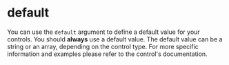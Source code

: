 # default

You can use the `default` argument to define a default value for your controls.
You should **always** use a default value.
The default value can be a string or an array, depending on the control type.
For more specific information and examples please refer to the control's documentation.
